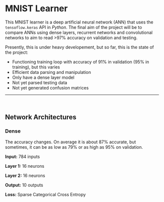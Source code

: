 # MNIST Learner

This MNIST learner is a deep artificial neural network (ANN) that uses the `tensoflow.keras` API
in *Python*. The final aim of the project will be to compare ANNs using dense layers, recurrent
networks and convolutional networks to aim to read >97% accuracy on validation and testing.

Presently, this is under heavy developement, but so far, this is the state of the project:

 - Functioning training loop with accuracy of 91% in validation (95% in training), but this varies
 - Efficient data parsing and manipulation
 - Only have a dense layer model
 - Not yet parsed testing data
 - Not yet generated confusion matrices


------
<br/>

## Network Architectures

### Dense
The accuracy changes. On average it is about 87% accurate, but sometimes, it can be as low as 79%
or as high as 95% on validation.

**Input:** 784 inputs

**Layer 1:** 16 neurons

**Layer 2:** 16 neurons

**Output:** 10 outputs

**Loss:** Sparse Categorical Cross Entropy

